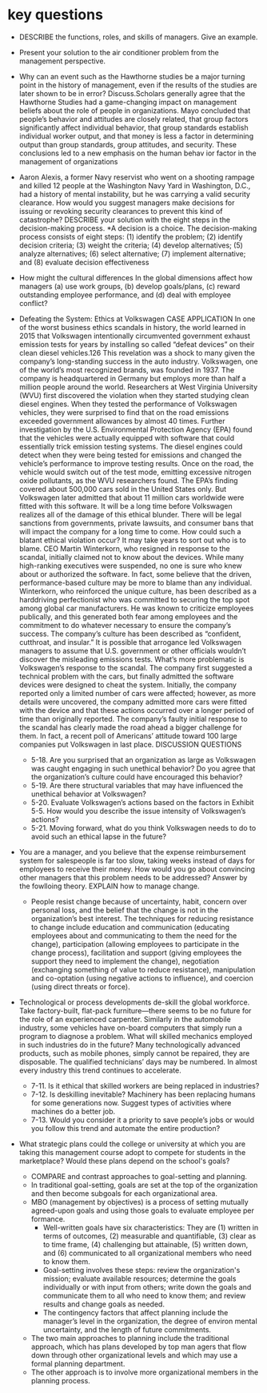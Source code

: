 # key questions

* DESCRIBE the functions, roles, and skills of managers. Give an example. 

* Present your solution to the air conditioner problem from the management perspective.

* Why can an event such as the Hawthorne studies be a major turning point in the history of management, even if the results of the studies are later shown to be in error? Discuss.Scholars generally agree that the Hawthorne Studies had a game-changing impact on management beliefs about the role of people in organizations. Mayo concluded that people’s behavior and attitudes are closely related, that group factors significantly affect individual behavior, that group standards establish individual worker output, and that money is less a factor in determining output than group standards, group attitudes, and security. These conclusions led to a new emphasis on the human behav ior factor in the management of organizations

* Aaron Alexis, a former Navy reservist who went on a shooting rampage and killed 12 people at the Washington Navy Yard in Washington, D.C., had a history of mental instability, but he was carrying a valid security clearance. How would you suggest managers make decisions for issuing or revoking security clearances to prevent this kind of catastrophe? DESCRIBE your solution with the eight steps in the decision-making process.
 *A decision is a choice. The decision-making process consists of eight steps: (1) identify the problem; (2) identify decision criteria; (3) weight the criteria; (4) develop alternatives; (5) analyze alternatives; (6) select alternative; (7) implement alternative; and (8) evaluate decision effectiveness  


* How might the cultural differences In the global dimensions affect how managers (a) use work groups, (b) develop goals/plans, (c) reward outstanding employee performance, and (d) deal with employee conflict?

* Defeating the System: Ethics at Volkswagen CASE APPLICATION 
In one of the worst business ethics scandals in history, the world learned in 2015 that Volkswagen intentionally circumvented government exhaust emission tests for years by installing so called “defeat devices” on their clean diesel vehicles.126 This revelation was a shock to many given the company’s long-standing success in the auto industry. Volkswagen, one of the world’s most recognized brands, was founded in 1937. The company is headquartered in Germany but employs more than half a million people around the world. Researchers at West Virginia University (WVU) first discovered the violation when they started studying clean diesel engines. When they tested the performance of Volkswagen vehicles, they were surprised to find that on the road emissions exceeded government allowances by almost 40 times. Further investigation by the U.S. Environmental Protection Agency (EPA) found that the vehicles were actually equipped with software that could essentially trick emission testing systems. The diesel engines could detect when they were being tested for emissions and changed the vehicle’s performance to improve testing results. Once on the road, the vehicle would switch out of the test mode, emitting excessive nitrogen oxide pollutants, as the WVU researchers found. The EPA’s finding covered about 500,000 cars sold in the United States only. But Volkswagen later admitted that about 11 million cars worldwide were fitted with this software. It will be a long time before Volkswagen realizes all of the damage of this ethical blunder. There will be legal sanctions from governments, private lawsuits, and consumer bans that will impact the company for a long time to come. How could such a blatant ethical violation occur? It may take years to sort out who is to blame. CEO Martin Winterkorn, who resigned in response to the scandal, initially claimed not to know about the devices. While many high-ranking executives were suspended, no one is sure who knew about or authorized the software. In fact, some believe that the driven, performance-based culture may be more to blame than any individual. Winterkorn, who reinforced the unique culture, has been described as a harddriving perfectionist who was committed to securing the top spot among global car manufacturers. He was known to criticize employees publically, and this generated both fear among employees and the commitment to do whatever necessary to ensure the company’s success. The company’s culture has been described as “confident, cutthroat, and insular.” It is possible that arrogance led Volkswagen managers to assume that U.S. government or other officials wouldn’t discover the misleading emissions tests. What’s more problematic is Volkswagen’s response to the scandal. The company first suggested a technical problem with the cars, but finally admitted the software devices were designed to cheat the system. Initially, the company reported only a limited number of cars were affected; however, as more details were uncovered, the company admitted more cars were fitted with the device and that these actions occurred over a longer period of time than originally reported. The company’s faulty initial response to the scandal has clearly made the road ahead a bigger challenge for them. In fact, a recent poll of Americans’ attitude toward 100 large companies put Volkswagen in last place.  DISCUSSION QUESTIONS 
  * 5-18. Are you surprised that an organization as large as Volkswagen was caught engaging in such unethical behavior? Do you agree that the organization’s culture could have encouraged this behavior? 
  * 5-19. Are there structural variables that may have influenced the unethical behavior at Volkswagen? 
  * 5-20. Evaluate Volkswagen’s actions based on the factors in Exhibit 5-5. How would you describe the issue intensity of Volkswagen’s actions? 
  * 5-21. Moving forward, what do you think Volkswagen needs to do to avoid such an ethical lapse in the future?

* You are a manager, and you believe that the expense reimbursement system for salespeople is far too slow, taking weeks instead of days for employees to receive their money. How would you go about convincing other managers that this problem needs to be addressed? Answer by the fowlloing theory. EXPLAIN how to manage change.
  * People resist change because of uncertainty, habit, concern over personal loss, and the belief that the change is not in the organization’s best interest. The techniques for reducing resistance to change include education and communication (educating employees about and communicating to them the need for the change), participation (allowing employees to participate in the change process), facilitation and support (giving employees the support they need to implement the change), negotiation (exchanging something of value to reduce resistance), manipulation and co-optation (using negative actions to influence), and coercion (using direct threats or force).

* Technological or process developments de-skill the global workforce. Take factory-built, flat-pack furniture—there seems to be no future for the role of an experienced carpenter. Similarly in the automobile industry, some vehicles have on-board computers that simply run a program to diagnose a problem. What will skilled mechanics employed in such industries do in the future? Many technologically advanced products, such as mobile phones, simply cannot be repaired, they are disposable. The qualified technicians’ days may be numbered. In almost every industry this trend continues to accelerate.
  * 7-11.  Is it ethical that skilled workers are being replaced in industries?
  * 7-12.  Is deskilling inevitable? Machinery has been replacing humans for some generations now. Suggest types of activities where machines do a better job.
  * 7-13.  Would you consider it a priority to save people’s jobs or would you follow this trend and automate the entire production?

* What strategic plans could the college or university at which you are taking this management course adopt to compete for students in the marketplace? Would these plans depend on the school's goals?
  * COMPARE and contrast approaches to goal-setting and planning.
  * In traditional goal-setting, goals are set at the top of the organization and then become subgoals for each organizational area.
  * MBO (management by objectives) is a process of setting mutually agreed-upon goals and using those goals to evaluate employee per formance.
    * Well-written goals have six characteristics: They are (1) written in terms of outcomes, (2) measurable and quantifiable, (3) clear as to time frame, (4) challenging but attainable, (5) written down, and (6) communicated to all organizational members who need to know them.
    * Goal-setting involves these steps: review the organization's mission; evaluate available resources; determine the goals individually or with input from others; write down the goals and communicate them to all who need to know them; and review results and change goals as needed.
    * The contingency factors that affect planning include the manager’s level in the organization, the degree of environ mental uncertainty, and the length of future commitments.
  * The two main approaches to planning include the traditional approach, which has plans developed by top man agers that flow down through other organizational levels and which may use a formal planning department.
  * The other approach is to involve more organizational members in the planning process.
